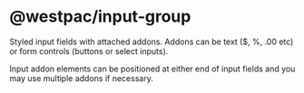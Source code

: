 # @westpac/input-group

Styled input fields with attached addons. Addons can be text (\$, %, .00 etc) or form controls (buttons or select inputs).

Input addon elements can be positioned at either end of input fields and you may use multiple addons if necessary.
